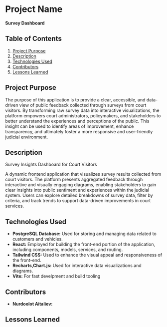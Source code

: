 # Project Name

**Survey Dashboard**

## Table of Contents
1. [Project Purpose](#project-purpose)
2. [Description](#description)
3. [Technologies Used](#technologies-used)
4. [Contributors](#contributors)
5. [Lessons Learned](#lessons-learned)

## Project Purpose

The purpose of this application is to provide a clear, accessible, and data-driven view of public feedback collected through surveys from court visitors. By transforming raw survey data into interactive visualizations, the platform empowers court administrators, policymakers, and stakeholders to better understand the experiences and perceptions of the public. This insight can be used to identify areas of improvement, enhance transparency, and ultimately foster a more responsive and user-friendly judicial environment.

## Description

Survey Insights Dashboard for Court Visitors

A dynamic frontend application that visualizes survey results collected from court visitors. The platform presents aggregated feedback through interactive and visually engaging diagrams, enabling stakeholders to gain clear insights into public sentiment and experiences within the judicial system. Users can explore detailed breakdowns of survey data, filter by criteria, and track trends to support data-driven improvements in court services.

## Technologies Used

- **PostgreSQL Database:** Used for storing and managing data related to customers and vehicles.
- **React:** Employed for building the front-end portion of the application, including components, models, services, and routing.
- **Tailwind CSS:** Used to enhance the visual appeal and responsiveness of the front-end.
- **Recharts,Chart.js:** Used for interactive data visualizations and diagrams.
- **Vite:** For fast develpment and build tooling
## Contributors

- **Nurdoolot Aitaliev:** 

## Lessons Learned
